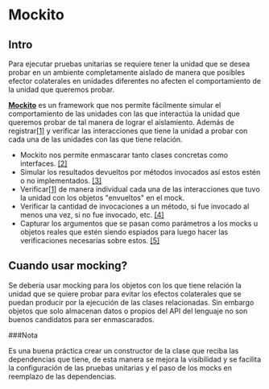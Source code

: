 # Mockito

## Intro

Para ejecutar pruebas unitarias se requiere tener la unidad que se desea probar en un ambiente completamente aislado de manera que posibles efector colaterales en unidades diferentes no afecten el comportamiento de la unidad que queremos probar.

[**Mockito**](http://mockito.org/ "Sitio oficial") es un framework que nos permite fácilmente simular el comportamiento de las unidades con las que interactúa la unidad que queremos probar de tal manera de lograr el aislamiento. Además de registrar[[1]](http://site.mockito.org/mockito/docs/current/org/mockito/Mockito.html#1 "Cita") y verificar las interacciones que tiene la unidad a probar con cada una de las unidades con las que tiene relación.

* Mockito nos permite enmascarar tanto clases concretas como interfaces. [[2]](http://site.mockito.org/mockito/docs/current/org/mockito/Mockito.html#stubbing "Cita")
* Simular los resultados devueltos por métodos invocados así estos estén o no implementados. [[3]](http://site.mockito.org/mockito/docs/current/org/mockito/Mockito.html#stubbing "cita")
* Verificar[[1]](http://site.mockito.org/mockito/docs/current/org/mockito/Mockito.html#1 "Cita") de manera individual cada una de las interacciones que tuvo la unidad con los objetos "envueltos" en el mock.
* Verificar la cantidad de invocaciones a un método, si fue invocado al menos una vez, si no fue invocado, etc. [[4]](http://site.mockito.org/mockito/docs/current/org/mockito/Mockito.html#exact_verification "Cita")
* Capturar los argumentos que se pasan como parámetros a los mocks u objetos reales que estén siendo espiados para luego hacer las verificaciones necesarias sobre estos. [[5]](http://site.mockito.org/mockito/docs/current/org/mockito/Mockito.html#captors "Cita")

## Cuando usar mocking?

Se debería usar mocking para los objetos con los que tiene relación la unidad que se quiere probar para evitar los efectos colaterales que se puedan producir por la ejecución de las clases relacionadas. Sin embargo objetos que solo almacenan datos o propios del API del lenguaje no son buenos candidatos para ser enmascarados.

###Nota

Es una buena práctica crear un constructor de la clase que reciba las dependencias que tiene, de esta manera se mejora la visibilidad y se facilita la configuración de las pruebas unitarias y el paso de los mocks en reemplazo de las dependencias.
